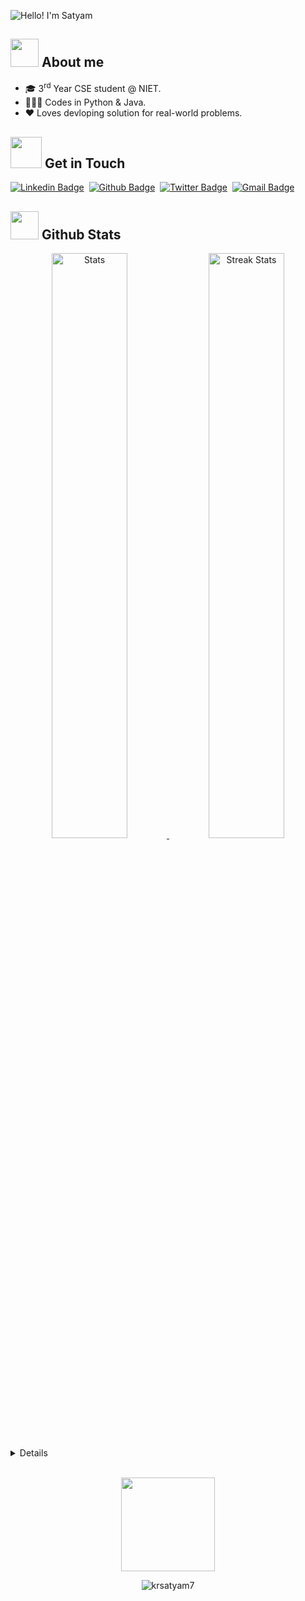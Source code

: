 
<p align = "center><a href=""><img alt="Hello! I'm Satyam" src="https://github.com/krsatyam7/krsatyam7/assets/110342305/d6d340a9-7f9b-413e-aecf-fdcb93bf1ae3" /></a></p>



## <img height="45" src="https://media.tenor.com/rPcqJExSaOcAAAAi/menhera-chibi.gif"/> About me

- 🎓 3<sup>rd</sup> Year CSE student @ NIET.
- 🧑🏻‍💻 Codes in Python & Java.
- ❤️ Loves devloping solution for real-world problems.
  

## <img height="50" src="https://media.tenor.com/uxO8UkvrXz4AAAAi/animation-cat.gif"/> Get in Touch  
[![Linkedin Badge](https://img.shields.io/badge/-krsatyam7-blue?style=flat&logo=Linkedin&logoColor=white&link=https://www.linkedin.com/in/krsatyam7/)](https://www.linkedin.com/in/krsatyam7/)&nbsp; 
[![Github Badge](https://img.shields.io/badge/-krsatyam7-%23121011.svg?style=flat&logo=github&logoColor=white&link=https://github.com/krsatyam7/)](https://github.com/krsatyam7/)&nbsp; 
[![Twitter Badge](https://img.shields.io/badge/-krsatyam7-blue.svg?style=flat&logo=Twitter&logoColor=blue&logoColor=blue&link=https://twitter.com/krsatyam7)](https://twitter.com/krsatyam7)&nbsp; 
[![Gmail Badge](https://img.shields.io/badge/-krsatyam7@outlook.com-c14438?style=flat&logo=Gmail&logoColor=white&link=mailto:krsatyam7@outlook.com)](mailto:krsatyam7@outlook.com)


## <img height="45" src="https://media.tenor.com/tKYbGz3wNCAAAAAi/catscafe-penguin.gif"/> Github Stats
<div align="center">
    <a href="https://github-readme-stats.vercel.app">
        <img width="49%" alt="Stats" src="https://my-stats-lemon.vercel.app/api?username=krsatyam7&show_icons=true&theme=tokyonight&hide_border=true"/>
    </a>
    <a href="https://github-readme-streak-stats.herokuapp.com">
        <img width="49%" alt="Streak Stats" src="https://github-readme-streak-stats.herokuapp.com/?user=krsatyam7&theme=tokyonight&hide_border=true"/>
    </a>
</div>

<details closed>

<p align="center">

![Metrics](https://metrics.lecoq.io/krsatyam7?template=terminal&base=header%2C%20activity%2C%20community%2C%20repositories%2C%20metadata&base.indepth=false&base.hireable=false&base.skip=false&config.timezone=Asia%2FCalcutta)
</p>  

</details>

<br>


<p align="center">
<img height="150" src="https://media.tenor.com/vlatqJBjMi0AAAAj/among-us.gif"/></p>

<p align="center"> <img src="https://komarev.com/ghpvc/?username=krsatyam7" alt="krsatyam7" /> </p>
